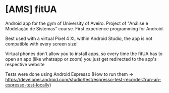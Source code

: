 # [AMS] fitUA
 Android app for the gym of University of Aveiro. 
 Project of "Análise e Modelação de Sistemas" course.
 First experience programming for Android.
 
 Best used with a virtual Pixel 4 XL within Android Studio, the app is not compatible with every screen size!
 
 Virtual phones don't allow you to install apps, so every time the fitUA has to open an app (like whatsapp or zoom) you just get redirected to the app's respective website
 
 Tests were done using Android Espresso
 (How to run them -> https://developer.android.com/studio/test/espresso-test-recorder#run-an-espresso-test-locally)
